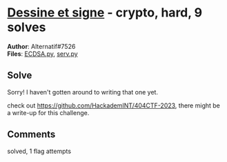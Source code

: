[Dessine et signe](challenge_files/README.md) - crypto, hard, 9 solves
===

**Author**: Alternatif#7526    
**Files**: [ECDSA.py](https://www.narthorn.com/ctf/404CTF-2023/challenge_files/Cryptanalyse/Dessine%20et%20signe/ECDSA.py), [serv.py](https://www.narthorn.com/ctf/404CTF-2023/challenge_files/Cryptanalyse/Dessine%20et%20signe/serv.py)

## Solve

Sorry! I haven't gotten around to writing that one yet.

check out https://github.com/HackademINT/404CTF-2023, there might be a write-up for this challenge.

## Comments

solved, 1 flag attempts